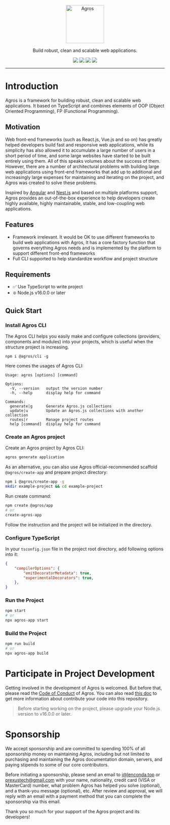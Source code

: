 <p align="center">
    <a href="https://agrosjs.github.io">
        <img alt="Agros" src="https://avatars.githubusercontent.com/u/107540884?s=200&v=4" width="120">
    </a>
</p>

<p align="center">Build robust, clean and scalable web applications.</p>

<p align="center">
  <a href="https://github.com/agrosjs/agros/blob/master/LICENSE"><img src="https://img.shields.io/github/license/agrosjs/agros"></a>
  <a href="https://www.npmjs.com/package/@agros/app"><img src="https://img.shields.io/npm/v/@agros/app.svg"></a>
  <a href="https://www.npmjs.com/package/@agros/app"><img src="https://img.shields.io/npm/dm/@agros/app.svg"></a>
  <a href="https://app.circleci.com/pipelines/github/agrosjs/agros"><img src="https://img.shields.io/circleci/build/github/agrosjs/agros" /></a>
</p>

---

# Introduction

Agros is a framework for building robust, clean and scalable web applications. It based on TypeScript and combines elements of OOP (Object Oriented Programming), FP (Functional Programming).

## Motivation

Web front-end frameworks (such as React.js, Vue.js and so on) has greatly helped developers build fast and responsive web applications, while its simplicity has also allowed it to accumulate a large number of users in a short period of time, and some large websites have started to be built entirely using them. All of this speaks volumes about the success of them. However, there are a number of architectural problems with building large web applications using front-end frameworks that add up to additional and increasingly large expenses for maintaining and iterating on the project, and Agros was created to solve these problems.

Inspired by [Angular](https://angular.io) and [Nest.js](https://nestjs.com/) and based on multiple platforms support, Agros provides an out-of-the-box experience to help developers create highly available, highly maintainable, stable, and low-coupling web applications.

## Features

- Framework irrelevant. It would be OK to use different frameworks to build web applications with Agros, It has a core factory function that governs everything Agros needs and is implemented by the platform to support different front-end frameworks
- Full CLI supported to help standardize workflow and project structure

## Requirements

- ✅ Use TypeScript to write project
- ❇️ Node.js v16.0.0 or later

## Quick Start

### Install Agros CLI

The Agros CLI helps you easily make and configure collections (providers, components and modules) into your projects, which is useful when the structure project is increasing.

```
npm i @agros/cli -g
```

Here comes the usages of Agros CLI:

```
Usage: agros [options] [command]

Options:
  -V, --version   output the version number
  -h, --help      display help for command

Commands:
  generate|g      Generate Agros.js collections
  update|u        Update an Agros.js collections with another collection
  routes|r        Manage project routes
  help [command]  display help for command
```

### Create an Agros project

Create an Agros project by Agros CLI:

```bash
agros generate application
```

As an alternative, you can also use Agros official-recommended scaffold `@agros/create-app` and prepare project directory:

```bash
npm i @agros/create-app -g
mkdir example-project && cd example-project
```

Run create command:

```bash
npm create @agros/app
# or
create-agros-app
```

Follow the instruction and the project will be initialized in the directory.

### Configure TypeScript

In your `tsconfig.json` file in the project root directory, add following options into it:

```json
{
    "compilerOptions": {
        "emitDecoratorMetadata": true,
        "experimentalDecorators": true,
    },
}
```

### Run the Project

```bash
npm start
# or
npx agros-app start
```

### Build the Project

```bash
npm run build
# or
npx agros-app build
```

# Participate in Project Development

Getting involved in the development of Agros is welcomed. But before that, please read the [Code of Conduct](CODE_OF_CONDUCT.md) of Agros. You can also read [this doc](.github/CONTRIBUTING.md) to get more information about contribute your code into this repository.

> Before starting working on the project, please upgrade your Node.js version to v16.0.0 or later.

# Sponsorship

We accept sponsorship and are committed to spending 100% of all sponsorship money on maintaining Agros, including but not limited to purchasing and maintaining the Agros documentation domain, servers, and paying stipends to some of our core contributors.

Before initiating a sponsorship, please send an email to [i@lenconda.top](i@lenconda.top) or [prexustech@gmail.com](prexustech@gmail.com) with your name, nationality, credit card (VISA or MasterCard) number, what problem Agros has helped you solve (optional), and a thank-you message (optional), etc. After review and approval, we will reply with an email with a payment method that you can complete the sponsorship via this email.

Thank you so much for your support of the Agros project and its developers!
